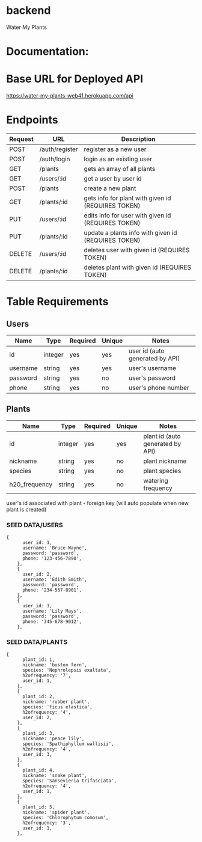 # backend

Water My Plants

# Documentation:

# Base URL for Deployed API

https://water-my-plants-web41.herokuapp.com/api

# Endpoints
| Request | URL               | Description |
| ------- | ----------------- | ----------- |
| POST    | /auth/register    | register as a new user |
| POST    | /auth/login       | login as an existing user |
| GET     | /plants           | gets an array of all plants |
| GET     | /users/:id        | get a user by user id | (REQUIRES TOKEN) |
| POST    | /plants           | create a new plant | (REQUIRES TOKEN) |
| GET     | /plants/:id       | gets info for plant with given id (REQUIRES TOKEN) |
| PUT     | /users/:id        | edits info for user with given id (REQUIRES TOKEN) |
| PUT     | /plants/:id       | update a plants info with given id (REQUIRES TOKEN) |
| DELETE  | /users/:id        | deletes user with given id (REQUIRES TOKEN) |
| DELETE  | /plants/:id       | deletes plant with given id (REQUIRES TOKEN) |


# Table Requirements

## Users
| Name         | Type    | Required | Unique | Notes |
| ------------ | ------- | -------- | ------ | ----- |
| id           | integer | yes      | yes    | user id (auto generated by API) |
| username     | string  | yes      | yes    | user's username |
| password     | string  | yes      | no     | user's password |
| phone        | string  | yes      | no     | user's phone number |

## Plants
| Name          | Type    | Required | Unique | Notes |
| ------------- | ------- | -------- | ------ | ----- |
| id            | integer | yes      | yes    | plant id (auto generated by API) |
| nickname      | string  | yes      | no     | plant nickname |
| species       | string  | yes      | no     | plant species |
| h20_frequency | string  | yes      | no     | watering frequency

user's id associated with plant - foreign key (will auto populate when new plant is created) 

### SEED DATA/USERS
``` 
{
      user_id: 1,
      username: 'Bruce Wayne',
      password: 'password',
      phone: '123-456-7890',
    },
    {
      user_id: 2,
      username: 'Edith Smith',
      password: 'password',
      phone: '234-567-8901',
    },
    {
      user_id: 3,
      username: 'Lily Mays',
      password: 'password',
      phone: '345-678-9012',
    },
```
### SEED DATA/PLANTS
```
{
      plant_id: 1,
      nickname: 'boston fern',
      species: 'Nephrolepsis exaltata',
      h2ofrequency: '7',
      user_id: 1,
    },
    {
      plant_id: 2,
      nickname: 'rubber plant',
      species: 'ficus elastica',
      h2ofrequency: '4',
      user_id: 2,
    },
    {
      plant_id: 3,
      nickname: 'peace lily',
      species: 'Spathiphyllum wallisii',
      h2ofrequency: '4',
      user_id: 3,
    },
    {
      plant_id: 4,
      nickname: 'snake plant',
      species: 'Sansevieria trifasciata',
      h2ofrequency: '4',
      user_id: 1,
    },
    {
      plant_id: 5,
      nickname: 'spider plant',
      species: 'Chlorophytum comosum',
      h2ofrequency: '3',
      user_id: 1,
    },
    
